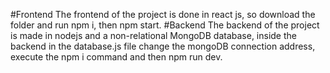 #Frontend
The frontend of the project is done in react js, so download the folder and run npm i, then npm start.
#Backend
The backend of the project is made in nodejs and a non-relational MongoDB database, inside the backend in the database.js file change the mongoDB connection address, execute the npm i command and then npm run dev.
